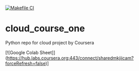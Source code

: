 [![Makefile CI](https://github.com/Priyeshpandey/cloud_course_one/actions/workflows/makefile.yml/badge.svg)](https://github.com/Priyeshpandey/cloud_course_one/actions/workflows/makefile.yml)
# cloud_course_one
Python repo for cloud project by Coursera

[![Google Colab Sheet]] (https://hub.labs.coursera.org:443/connect/sharedmkjiicam?forceRefresh=false)]
